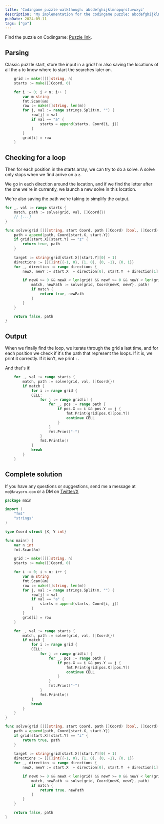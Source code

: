 ```yaml
---
title: 'Codingame puzzle walkthough: abcdefghijklmnopqrstuvwxyz'
description: 'My implementation for the codingame puzzle: abcdefghijklmnopqrstuvwxyz in golang'
pubDate: 2024-09-11
tags: ["go"]
---
```


Find the puzzle on Codingame: [Puzzle link](https://www.codingame.com/ide/puzzle/abcdefghijklmnopqrstuvwxyz).

## Parsing 

Classic puzzle start, store the input in a grid! 
I'm also saving the locations of all the `a` to know where to start the searches later on.

```go
	grid := make([][]string, n)
	starts := make([]Coord, 0)

	for i := 0; i < n; i++ {
		var m string
		fmt.Scan(&m)
		row := make([]string, len(m))
		for j, val := range strings.Split(m, "") {
			row[j] = val
			if val == "a" {
				starts = append(starts, Coord{i, j})
			}
		}
		grid[i] = row
	}
```

## Checking for a loop

Then for each position in the starts array, we can try to do a solve.
A solve only stops when we find arrive on a `z`. 

We go in each direction around the location, and if we find the letter after the one we're in currently, we launch a new solve in this location.

We're also saving the path we're taking to simplify the output.


```go
for _, val := range starts {
    match, path := solve(grid, val, []Coord{})
    // [...]
}

func solve(grid [][]string, start Coord, path []Coord) (bool, []Coord) {
	path = append(path, Coord{start.X, start.Y})
	if grid[start.X][start.Y] == "z" {
		return true, path
	}
	
	target := string(grid[start.X][start.Y][0] + 1)
	directions := [][]int{{-1, 0}, {1, 0}, {0, -1}, {0, 1}}
	for _, direction := range directions {
		newX, newY := start.X  + direction[0], start.Y  + direction[1]

		if newX >= 0 && newX < len(grid) && newY >= 0 && newY < len(grid[0]) && grid[newX][newY] == target {
			match, newPath := solve(grid, Coord{newX, newY}, path)
			if match {
				return true, newPath
			}
		}
	}

	return false, path
}
```

## Output

When we finally find the loop, we iterate through the grid a last time, and for each position we check if it's the path that represent the loops. If it is, we print it correctly. If it isn't, we print `-`.

And that's it!

```go
	for _, val := range starts {
		match, path := solve(grid, val, []Coord{})
		if match {
			for i := range grid {
			CELL:
				for j := range grid[i] {
					for _, pos := range path {
						if pos.X == i && pos.Y == j {
							fmt.Print(grid[pos.X][pos.Y])
							continue CELL
						}
					}
					fmt.Print("-")
				}
				fmt.Println()
			}
			break
		}
	}
```

## Complete solution

If you have any questions or suggestions, send me a message at `me@krayorn.com` or a DM on [Twitter/X](https://x.com/Krayorn)

```go
package main

import (
	"fmt"
	"strings"
)

type Coord struct {X, Y int}

func main() {
	var n int
	fmt.Scan(&n)

	grid := make([][]string, n)
	starts := make([]Coord, 0)

	for i := 0; i < n; i++ {
		var m string
		fmt.Scan(&m)
		row := make([]string, len(m))
		for j, val := range strings.Split(m, "") {
			row[j] = val
			if val == "a" {
				starts = append(starts, Coord{i, j})
			}
		}
		grid[i] = row
	}

	for _, val := range starts {
		match, path := solve(grid, val, []Coord{})
		if match {
			for i := range grid {
			CELL:
				for j := range grid[i] {
					for _, pos := range path {
						if pos.X == i && pos.Y == j {
							fmt.Print(grid[pos.X][pos.Y])
							continue CELL
						}
					}
					fmt.Print("-")
				}
				fmt.Println()
			}
			break
		}
	}
}

func solve(grid [][]string, start Coord, path []Coord) (bool, []Coord) {
	path = append(path, Coord{start.X, start.Y})
	if grid[start.X][start.Y] == "z" {
		return true, path
	}
	
	target := string(grid[start.X][start.Y][0] + 1)
	directions := [][]int{{-1, 0}, {1, 0}, {0, -1}, {0, 1}}
	for _, direction := range directions {
		newX, newY := start.X  + direction[0], start.Y  + direction[1]

		if newX >= 0 && newX < len(grid) && newY >= 0 && newY < len(grid[0]) && grid[newX][newY] == target {
			match, newPath := solve(grid, Coord{newX, newY}, path)
			if match {
				return true, newPath
			}
		}
	}

	return false, path
}
```